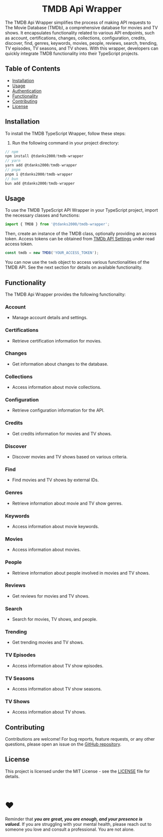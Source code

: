<h1 align="center">
  TMDB Api Wrapper
</h1>

The TMDB Api Wrapper simplifies the process of making API requests to The Movie Database (TMDb), a comprehensive database for movies and TV shows. It encapsulates functionality related to various API endpoints, such as account, certifications, changes, collections, configuration, credits, discover, find, genres, keywords, movies, people, reviews, search, trending, TV episodes, TV seasons, and TV shows. With this wrapper, developers can quickly integrate TMDB functionality into their TypeScript projects.

## Table of Contents

- [Installation](#installation)
- [Usage](#usage)
- [Authentication](#authentication)
- [Functionality](#functionality)
- [Contributing](#contributing)
- [License](#license)

## Installation

To install the TMDB TypeScript Wrapper, follow these steps:

1. Run the following command in your project directory:

```typescript
// npm
npm install @tdanks2000/tmdb-wrapper
// yarn
yarn add @tdanks2000/tmdb-wrapper
// pnpm
pnpm i @tdanks2000/tmdb-wrapper
// bun
bun add @tdanks2000/tmdb-wrapper
```

## Usage

To use the TMDB TypeScript API Wrapper in your TypeScript project, import the necessary classes and functions:

```typescript
import { TMDB } from '@tdanks2000/tmdb-wrapper';
```

Then, create an instance of the TMDB class, optionally providing an access token. Access tokens can be obtained from [TMDb API Settings](https://www.themoviedb.org/settings/api) under read access token.

```typescript
const tmdb = new TMDB('YOUR_ACCESS_TOKEN');
```

You can now use the `tmdb` object to access various functionalities of the TMDB API. See the next section for details on available functionality.

## Functionality

The TMDB Api Wrapper provides the following functionality:

### Account

- Manage account details and settings.

### Certifications

- Retrieve certification information for movies.

### Changes

- Get information about changes to the database.

### Collections

- Access information about movie collections.

### Configuration

- Retrieve configuration information for the API.

### Credits

- Get credits information for movies and TV shows.

### Discover

- Discover movies and TV shows based on various criteria.

### Find

- Find movies and TV shows by external IDs.

### Genres

- Retrieve information about movie and TV show genres.

### Keywords

- Access information about movie keywords.

### Movies

- Access information about movies.

### People

- Retrieve information about people involved in movies and TV shows.

### Reviews

- Get reviews for movies and TV shows.

### Search

- Search for movies, TV shows, and people.

### Trending

- Get trending movies and TV shows.

### TV Episodes

- Access information about TV show episodes.

### TV Seasons

- Access information about TV show seasons.

### TV Shows

- Access information about TV shows.

## Contributing

Contributions are welcome! For bug reports, feature requests, or any other questions, please open an issue on the [GitHub repository](https://github.com/tdanks2000/tmdb-wrapper).

## License

This project is licensed under the MIT License - see the [LICENSE](https://github.com/tdanks2000/tmdb-wrapper/blob/main/LICENSE) file for details.

<br/>

# ❤️

Reminder that <strong><i>you are great, you are enough, and your presence is valued.</i></strong> If you are struggling with your mental health, please reach out to someone you love and consult a professional. You are not alone.
